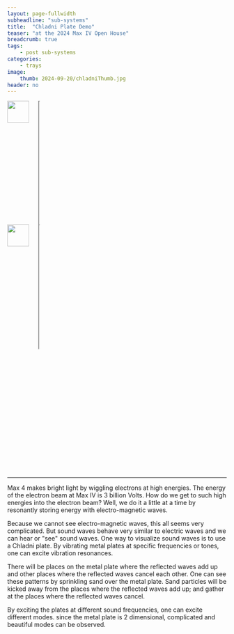 ```yaml
---
layout: page-fullwidth
subheadline: "sub-systems"
title:  "Chladni Plate Demo"
teaser: "at the 2024 Max IV Open House"
breadcrumb: true
tags:
    - post sub-systems
categories:
    - trays
image:
    thumb: 2024-09-20/chladniThumb.jpg
header: no
---
```

<div class="row t30">
    <div class="medium-6 columns">
        <span><img width="50px" src="{{ site.urlimg }}/2024-09-20/swedenFlag.jpg" ></span>
        <div style="padding:56.25% 0 0 0;position:relative;">
            <iframe src="https://player.vimeo.com/video/1010856948?badge=0&amp;autopause=0&amp;player_id=0&amp;app_id=58479" frameborder="5" allow="autoplay; fullscreen; picture-in-picture; clipboard-write" style="position:absolute;top:0;left:0;width:100%;height:100%;" title="Chladni Plate Demo at Max4 in Svenska"></iframe>
        </div>
        <script src="https://player.vimeo.com/api/player.js"></script>
    </div>
    <div class="medium-6 columns">
        <span><img width="50px" src="{{ site.urlimg }}/2024-09-20/ukFlag.jpg" ></span>
        <div style="padding:56.25% 0 0 0;position:relative;">
            <iframe src="https://player.vimeo.com/video/1010725409?badge=0&amp;autopause=0&amp;player_id=0&amp;app_id=58479" frameborder="5" allow="autoplay; fullscreen; picture-in-picture; clipboard-write" style="position:absolute;top:0;left:0;width:100%;height:100%;" title="Chladni Plate Demo at Max4 in English"></iframe>
        </div>
        <script src="https://player.vimeo.com/api/player.js"></script>
    </div>
</div>
<div class="row t30">
    <div class="medium-3 columns"><span> </span></div>
    <div class="medium-6 columns">
        <div style="padding:56.25% 0 0 0;position:relative;">
            <iframe src="https://player.vimeo.com/video/1011900344?title=0&amp;byline=0&amp;portrait=0&amp;badge=0&amp;autopause=0&amp;player_id=0&amp;app_id=58479" frameborder="0" allow="autoplay; fullscreen; picture-in-picture; clipboard-write" style="position:absolute;top:0;left:0;width:100%;height:100%;" title="Chaldni Plate Demo Scan"></iframe>
        </div>
        <script src="https://player.vimeo.com/api/player.js"></script>
    </div>
    <div class="medium-3 columns"><span> </span></div>
</div>




<hr>
Max 4 makes bright light by wiggling electrons at high energies. The energy of the electron beam at Max IV is 3 billion Volts.  How do we get to such high energies into the electron beam? Well, we do it a little at a time by resonantly storing energy with electro-magnetic waves. 

Because we cannot see electro-magnetic waves, this all seems very complicated. But sound waves behave very similar to electric waves and we can hear or "see" sound waves. One way to visualize sound waves is to use a Chladni plate. By vibrating metal plates at specific frequencies or tones, one can excite vibration resonances. 

There will be places on the metal plate where the reflected waves add up and other places where the reflected waves cancel each other. One can see these patterns by sprinkling sand over the metal plate. Sand particles will be kicked away from the places where the reflected waves add up; and gather at the places where the reflected waves cancel. 

By exciting the plates at different sound frequencies, one can excite different modes. since the metal plate is 2 dimensional, complicated and beautiful modes can be observed.
